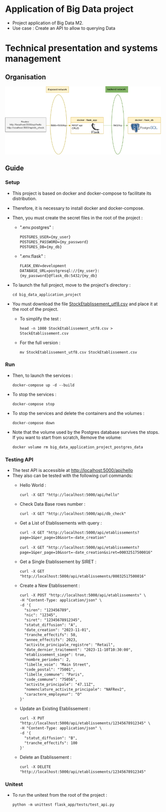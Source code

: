 # Application of Big Data project

- Project application of Big Data M2.
- Use case : Create an API to allow to querying Data

# Technical presentation and systems management

## Organisation

![](./graphs/docker_organisation.png)

## Guide

### Setup

- This project is based on docker and docker-compose to facilitate its distribution.
- Therefore, it is necessary to install docker and docker-compose.

- Then, you must create the secret files in the root of the project :
    - ".env.postgres" :
      ```text
      POSTGRES_USER={my_user}
      POSTGRES_PASSWORD={my_password}
      POSTGRES_DB={my_db}
      ```
    
    - ".env.flask" :
      ```text
      FLASK_ENV=development
      DATABASE_URL=postgresql://{my_user}:{my_password}@flask_db:5432/{my_db}
      ```
    
- To launch the full project, move to the project's directory :
  ```shell
  cd big_data_application_project
  ```
  
- You must download the file [StockEtablissement_utf8.csv](https://efrei365net.sharepoint.com/:u:/r/sites/Section_2024-2025-A-ST2ABD-Groupe-DE2/Supports%20de%20cours/Datasets/API/StockEtablissement_utf8.zip?csf=1&web=1&e=Aa6HvX) and place it at the root of the project.
    - To simplify the test :
      ```shell
      head -n 1000 StockEtablissement_utf8.csv > StockEtablissement.csv
      ```
    
    - For the full version :  
      ```shell
      mv StockEtablissement_utf8.csv StockEtablissement.csv
      ```

### Run

- Then, to launch the services :
  ```shell
  docker-compose up -d --build
  ```

- To stop the services :
  ```shell
  docker-compose stop
  ```

- To stop the services and delete the containers and the volumes :
  ```shell
  docker-compose down
  ```

- Note that the volume used by the Postgres database survives the stops. If you want to start from scratch,
  Remove the volume:
  ```shell 
  docker volume rm big_data_application_project_postgres_data
  ```

### Testing API

- The test API is accessible at [http://localhost:5000/api/hello](http://localhost:5000/api/hello)
- They also can be tested with the following curl commands:
    - Hello World : 
      ```shell
      curl -X GET "http://localhost:5000/api/hello"
      ```
  
    - Check Data Base rows number :
      ```shell
      curl -X GET "http://localhost:5000/api/db_check"
      ```
  
    - Get a List of Etablissements with query :
      ```shell
      curl -X GET "http://localhost:5000/api/etablissements?page=1&per_page=10&sort=-date_creation"
    
      curl -X GET "http://localhost:5000/api/etablissements?page=1&per_page=10&sort=-date_creation&siret=00032517500016"
      ```
  
    - Get a Single Etablissement by SIRET :
      ```shell
      curl -X GET "http://localhost:5000/api/etablissements/00032517500016"
      ```

    - Create a New Etablissement :
      ```shell
      curl -X POST "http://localhost:5000/api/etablissements" \
      -H "Content-Type: application/json" \
      -d '{
        "siren": "123456789",
        "nic": "12345",
        "siret": "12345678912345",
        "statut_diffusion": "A",
        "date_creation": "2023-11-01",
        "tranche_effectifs": 50,
        "annee_effectifs": 2023,
        "activite_principale_registre": "Retail",
        "date_dernier_traitement": "2023-11-10T10:30:00",
        "etablissement_siege": true,
        "nombre_periodes": 2,
        "libelle_voie": "Main Street",
        "code_postal": "75001",
        "libelle_commune": "Paris",
        "code_commune": "75056",
        "activite_principale": "47.11Z",
        "nomenclature_activite_principale": "NAFRev2",
        "caractere_employeur": "O"
      }'
      ```

   - Update an Existing Etablissement :
     ```shell
     curl -X PUT "http://localhost:5000/api/etablissements/12345678912345" \
     -H "Content-Type: application/json" \
     -d '{
       "statut_diffusion": "B",
       "tranche_effectifs": 100
     }'
     ```
  
   - Delete an Etablissement :
     ```shell
     curl -X DELETE "http://localhost:5000/api/etablissements/12345678912345"
     ```

### Unitest

- To run the unitest from the root of the project :
   ```shell
   python -m unittest flask_app/tests/test_api.py
   ```